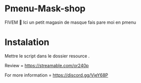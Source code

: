 # Pmenu-Mask-shop
FIVEM 🐌
Ici un petit magasin de masque fais pare moi en pmenu 

# Instalation
Mettre le script dans le dossier resource .






Review = https://streamable.com/or240p

For more information = https://discord.gg/VjeY68P
